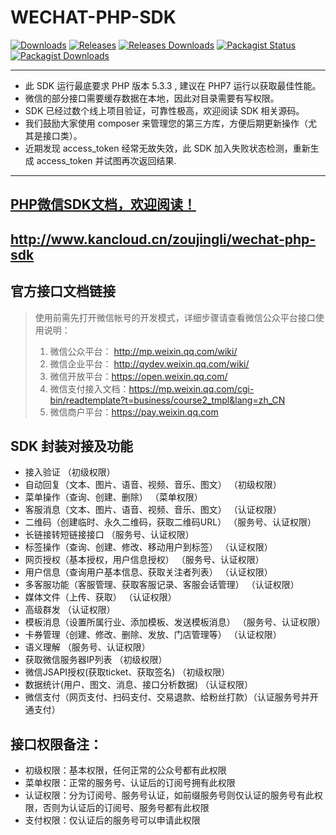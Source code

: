 # WECHAT-PHP-SDK

[![Downloads](https://img.shields.io/github/downloads/zoujingli/wechat-php-sdk/total.svg)](https://github.com/zoujingli/wechat-php-sdk/releases)
[![Releases](https://img.shields.io/github/release/zoujingli/wechat-php-sdk.svg)](https://github.com/zoujingli/wechat-php-sdk/releases/latest)
[![Releases Downloads](https://img.shields.io/github/downloads/zoujingli/wechat-php-sdk/latest/total.svg)](https://github.com/zoujingli/wechat-php-sdk/releases/latest)
[![Packagist Status](https://img.shields.io/packagist/v/zoujingli/wechat-php-sdk.svg)](https://packagist.org/packages/zoujingli/wechat-php-sdk)
[![Packagist Downloads](https://img.shields.io/packagist/dt/zoujingli/wechat-php-sdk.svg)](https://packagist.org/packages/zoujingli/wechat-php-sdk)

---

* 此 SDK 运行最底要求 PHP 版本 5.3.3 , 建议在 PHP7 运行以获取最佳性能。
* 微信的部分接口需要缓存数据在本地，因此对目录需要有写权限。
* SDK 已经过数个线上项目验证，可靠性极高，欢迎阅读 SDK 相关源码。
* 我们鼓励大家使用 composer 来管理您的第三方库，方便后期更新操作（尤其是接口类）。
* 近期发现 access_token 经常无故失效，此 SDK 加入失败状态检测，重新生成 access_token 并试图再次返回结果.
---
[PHP微信SDK文档，欢迎阅读！](http://www.kancloud.cn/zoujingli/wechat-php-sdk)
--
http://www.kancloud.cn/zoujingli/wechat-php-sdk
---
官方接口文档链接
--
>使用前需先打开微信帐号的开发模式，详细步骤请查看微信公众平台接口使用说明：  
>1. 微信公众平台： http://mp.weixin.qq.com/wiki/
>2. 微信企业平台： http://qydev.weixin.qq.com/wiki/
>3. 微信开放平台：https://open.weixin.qq.com/
>4. 微信支付接入文档：https://mp.weixin.qq.com/cgi-bin/readtemplate?t=business/course2_tmpl&lang=zh_CN
>5. 微信商户平台：https://pay.weixin.qq.com

SDK 封装对接及功能
--
* 接入验证 （初级权限）
* 自动回复（文本、图片、语音、视频、音乐、图文） （初级权限）
* 菜单操作（查询、创建、删除） （菜单权限）
* 客服消息（文本、图片、语音、视频、音乐、图文） （认证权限）
* 二维码（创建临时、永久二维码，获取二维码URL） （服务号、认证权限）
* 长链接转短链接接口 （服务号、认证权限）
* 标签操作（查询、创建、修改、移动用户到标签） （认证权限）
* 网页授权（基本授权，用户信息授权） （服务号、认证权限）
* 用户信息（查询用户基本信息、获取关注者列表） （认证权限）
* 多客服功能（客服管理、获取客服记录、客服会话管理） （认证权限）
* 媒体文件（上传、获取） （认证权限）
* 高级群发 （认证权限）
* 模板消息（设置所属行业、添加模板、发送模板消息） （服务号、认证权限）
* 卡券管理（创建、修改、删除、发放、门店管理等） （认证权限）
* 语义理解 （服务号、认证权限）
* 获取微信服务器IP列表 （初级权限）
* 微信JSAPI授权(获取ticket、获取签名) （初级权限）
* 数据统计(用户、图文、消息、接口分析数据) （认证权限）
* 微信支付（网页支付、扫码支付、交易退款、给粉丝打款）（认证服务号并开通支付）

接口权限备注：
--
* 初级权限：基本权限，任何正常的公众号都有此权限
* 菜单权限：正常的服务号、认证后的订阅号拥有此权限
* 认证权限：分为订阅号、服务号认证，如前缀服务号则仅认证的服务号有此权限，否则为认证后的订阅号、服务号都有此权限
* 支付权限：仅认证后的服务号可以申请此权限
